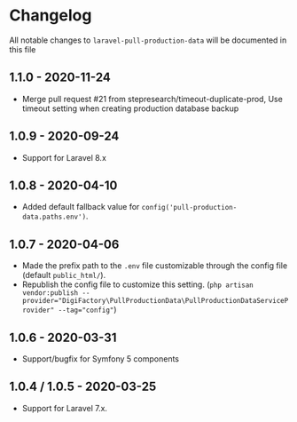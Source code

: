 # Changelog

All notable changes to `laravel-pull-production-data` will be documented in this file

## 1.1.0 - 2020-11-24
- Merge pull request #21 from stepresearch/timeout-duplicate-prod, Use timeout setting when creating production database backup

## 1.0.9 - 2020-09-24
- Support for Laravel 8.x

## 1.0.8 - 2020-04-10
- Added default fallback value for `config('pull-production-data.paths.env')`.

## 1.0.7 - 2020-04-06

- Made the prefix path to the `.env` file customizable through the config file (default `public_html/`). 
- Republish the config file to customize this setting. (`php artisan vendor:publish --provider="DigiFactory\PullProductionData\PullProductionDataServiceProvider" --tag="config"`)

## 1.0.6 - 2020-03-31

- Support/bugfix for Symfony 5 components

## 1.0.4 / 1.0.5 - 2020-03-25

- Support for Laravel 7.x.
